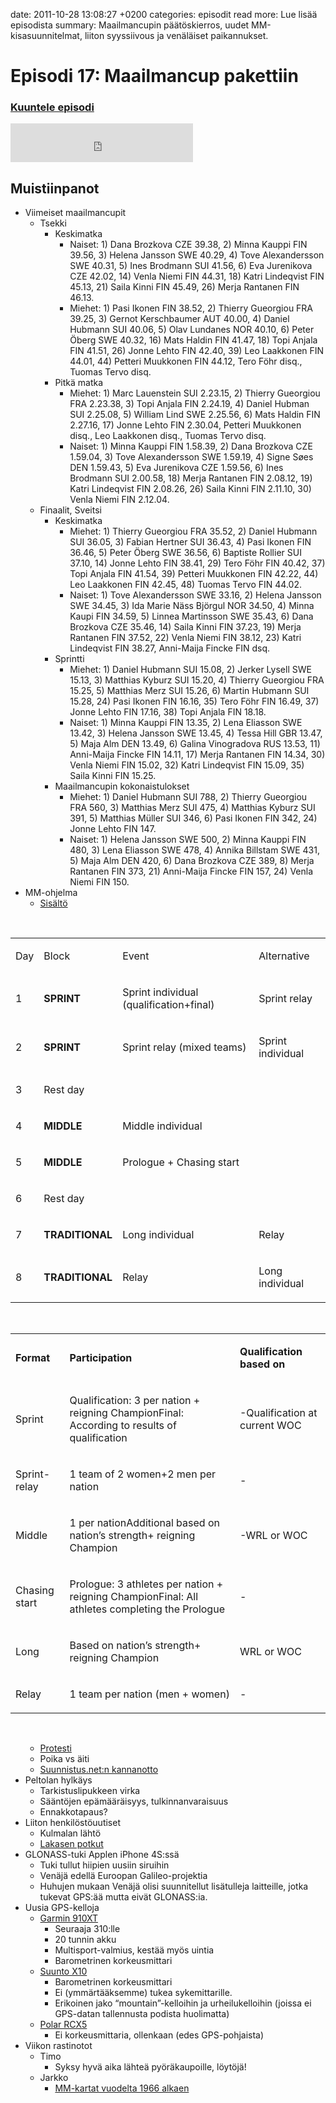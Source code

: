 date: 2011-10-28 13:08:27 +0200
categories: episodit
read more: Lue lis&auml;&auml; episodista
summary: Maailmancupin p&auml;&auml;t&ouml;skierros, uudet MM-kisasuunnitelmat, liiton syyssiivous ja ven&auml;l&auml;iset paikannukset.

# Episodi 17: Maailmancup pakettiin

### [Kuuntele episodi](http://podcast.raskaasti.fi/3233/34469-episodi-17-maailmancup-pakettiin)
<iframe src="http://www.facebook.com/plugins/likebox.php?href=http%3A%2F%2Fwww.facebook.com%2Fpages%2FRaskaasti%2F164707666913459&amp;width=292&amp;colorscheme=dark&amp;show_faces=false&amp;stream=false&amp;header=false&amp;height=62" scrolling="no" frameborder="0" style="border:none; overflow:hidden; width:292px; height:62px;" allowTransparency="true">
</iframe>

<h2>
  Muistiinpanot
</h2>

<ul>
  <li>Viimeiset maailmancupit
  </li>
  <li style="list-style: none">
    <ul>
      <li>Tsekki
      </li>
      <li style="list-style: none">
        <ul>
          <li>Keskimatka
          </li>
          <li style="list-style: none">
            <ul>
              <li>Naiset: 1) Dana Brozkova CZE 39.38, 2) Minna Kauppi FIN 39.56, 3) Helena Jansson SWE 40.29, 4) Tove Alexandersson SWE 40.31, 5) Ines Brodmann SUI 41.56, 6) Eva Jurenikova CZE 42.02, 14) Venla Niemi FIN 44.31, 18) Katri Lindeqvist FIN 45.13, 21) Saila Kinni FIN 45.49, 26) Merja Rantanen FIN 46.13.
              </li>
              <li>Miehet: 1) Pasi Ikonen FIN 38.52, 2) Thierry Gueorgiou FRA 39.25, 3) Gernot Kerschbaumer AUT 40.00, 4) Daniel Hubmann SUI 40.06, 5) Olav Lundanes NOR 40.10, 6) Peter &Ouml;berg SWE 40.32, 16) Mats Haldin FIN 41.47, 18) Topi Anjala FIN 41.51, 26) Jonne Lehto FIN 42.40, 39) Leo Laakkonen FIN 44.01, 44) Petteri Muukkonen FIN 44.12, Tero F&ouml;hr disq., Tuomas Tervo disq.
              </li>
            </ul>
          </li>
          <li>Pitk&auml; matka
          </li>
          <li style="list-style: none">
            <ul>
              <li>Miehet: 1) Marc Lauenstein SUI 2.23.15, 2) Thierry Gueorgiou FRA 2.23.38, 3) Topi Anjala FIN 2.24.19, 4) Daniel Hubman SUI 2.25.08, 5) William Lind SWE 2.25.56, 6) Mats Haldin FIN 2.27.16, 17) Jonne Lehto FIN 2.30.04, Petteri Muukkonen disq., Leo Laakkonen disq., Tuomas Tervo disq.
              </li>
              <li>Naiset: 1) Minna Kauppi FIN 1.58.39, 2) Dana Brozkova CZE 1.59.04, 3) Tove Alexandersson SWE 1.59.19, 4) Signe S&oslash;es DEN 1.59.43, 5) Eva Jurenikova CZE 1.59.56, 6) Ines Brodmann SUI 2.00.58, 18) Merja Rantanen FIN 2.08.12, 19) Katri Lindeqvist FIN 2.08.26, 26) Saila Kinni FIN 2.11.10, 30) Venla Niemi FIN 2.12.04.
              </li>
            </ul>
          </li>
        </ul>
      </li>
      <li>Finaalit, Sveitsi
      </li>
      <li style="list-style: none">
        <ul>
          <li>Keskimatka
          </li>
          <li style="list-style: none">
            <ul>
              <li>Miehet: 1) Thierry Gueorgiou FRA 35.52, 2) Daniel Hubmann SUI 36.05, 3) Fabian Hertner SUI 36.43, 4) Pasi Ikonen FIN 36.46, 5) Peter &Ouml;berg SWE 36.56, 6) Baptiste Rollier SUI 37.10, 14) Jonne Lehto FIN 38.41, 29) Tero F&ouml;hr FIN 40.42, 37) Topi Anjala FIN 41.54, 39) Petteri Muukkonen FIN 42.22, 44) Leo Laakkonen FIN 42.45, 48) Tuomas Tervo FIN 44.02.
              </li>
              <li>Naiset: 1) Tove Alexandersson SWE 33.16, 2) Helena Jansson SWE 34.45, 3) Ida Marie N&auml;ss Bj&ouml;rgul NOR 34.50, 4) Minna Kaupi FIN 34.59, 5) Linnea Martinsson SWE 35.43, 6) Dana Brozkova CZE 35.46, 14) Saila Kinni FIN 37.23, 19) Merja Rantanen FIN 37.52, 22) Venla Niemi FIN 38.12, 23) Katri Lindeqvist FIN 38.27, Anni-Maija Fincke FIN dsq.
              </li>
            </ul>
          </li>
          <li>Sprintti
          </li>
          <li style="list-style: none">
            <ul>
              <li>Miehet: 1) Daniel Hubmann SUI 15.08, 2) Jerker Lysell SWE 15.13, 3) Matthias Kyburz SUI 15.20, 4) Thierry Gueorgiou FRA 15.25, 5) Matthias Merz SUI 15.26, 6) Martin Hubmann SUI 15.28, 24) Pasi Ikonen FIN 16.16, 35) Tero F&ouml;hr FIN 16.49, 37) Jonne Lehto FIN 17.16, 38) Topi Anjala FIN 18.18.
              </li>
              <li>Naiset: 1) Minna Kauppi FIN 13.35, 2) Lena Eliasson SWE 13.42, 3) Helena Jansson SWE 13.45, 4) Tessa Hill GBR 13.47, 5) Maja Alm DEN 13.49, 6) Galina Vinogradova RUS 13.53, 11) Anni-Maija Fincke FIN 14.11, 17) Merja Rantanen FIN 14.34, 30) Venla Niemi FIN 15.02, 32) Katri Lindeqvist FIN 15.09, 35) Saila Kinni FIN 15.25.
              </li>
            </ul>
          </li>
          <li>Maailmancupin kokonaistulokset
          </li>
          <li style="list-style: none">
            <ul>
              <li>Miehet: 1) Daniel Hubmann SUI 788, 2) Thierry Gueorgiou FRA 560, 3) Matthias Merz SUI 475, 4) Matthias Kyburz SUI 391, 5) Matthias M&uuml;ller SUI 346, 6) Pasi Ikonen FIN 342, 24) Jonne Lehto FIN 147.
              </li>
              <li>Naiset: 1) Helena Jansson SWE 500, 2) Minna Kauppi FIN 480, 3) Lena Eliasson SWE 478, 4) Annika Billstam SWE 431, 5) Maja Alm DEN 420, 6) Dana Brozkova CZE 389, 8) Merja Rantanen FIN 373, 21) Anni-Maija Fincke FIN 157, 24) Venla Niemi FIN 150.
              </li>
            </ul>
          </li>
        </ul>
      </li>
    </ul>
  </li>
  <li>MM-ohjelma
  </li>
  <li style="list-style: none">
    <ul>
      <li>
        <a href="http://orienteering.org/foot-orienteering/woc-in-the-future/">Sis&auml;lt&ouml;</a>
      </li>
    </ul>
  </li>
</ul>
<p>
  <br />
</p>
<table cellspacing="0" cellpadding="0">
  <tbody>
    <tr>
      <td valign="middle">
        <p>
          Day
        </p>
      </td>
      <td valign="middle">
        <p>
          Block
        </p>
      </td>
      <td valign="middle">
        <p>
          Event
        </p>
      </td>
      <td valign="middle">
        <p>
          Alternative
        </p>
      </td>
    </tr>
    <tr>
      <td valign="middle">
        <p>
          1
        </p>
      </td>
      <td valign="middle">
        <p>
          <b>SPRINT</b>
        </p>
      </td>
      <td valign="middle">
        <p>
          Sprint individual (qualification+final)
        </p>
      </td>
      <td valign="middle">
        <p>
          Sprint relay
        </p>
      </td>
    </tr>
    <tr>
      <td valign="middle">
        <p>
          2
        </p>
      </td>
      <td valign="middle">
        <p>
          <b>SPRINT</b>
        </p>
      </td>
      <td valign="middle">
        <p>
          Sprint relay (mixed teams)
        </p>
      </td>
      <td valign="middle">
        <p>
          Sprint individual
        </p>
      </td>
    </tr>
    <tr>
      <td valign="middle">
        <p>
          3
        </p>
      </td>
      <td valign="middle">
        <p>
          Rest day
        </p>
      </td>
      <td valign="middle">
        <p>
          &nbsp;
        </p>
      </td>
      <td valign="middle">
        <p>
          &nbsp;
        </p>
      </td>
    </tr>
    <tr>
      <td valign="middle">
        <p>
          4
        </p>
      </td>
      <td valign="middle">
        <p>
          <b>MIDDLE</b>
        </p>
      </td>
      <td valign="middle">
        <p>
          Middle individual
        </p>
      </td>
      <td valign="middle">
        <p>
          &nbsp;
        </p>
      </td>
    </tr>
    <tr>
      <td valign="middle">
        <p>
          5
        </p>
      </td>
      <td valign="middle">
        <p>
          <b>MIDDLE</b>
        </p>
      </td>
      <td valign="middle">
        <p>
          Prologue + Chasing start
        </p>
      </td>
      <td valign="middle">
        <p>
          &nbsp;
        </p>
      </td>
    </tr>
    <tr>
      <td valign="middle">
        <p>
          6
        </p>
      </td>
      <td valign="middle">
        <p>
          Rest day
        </p>
      </td>
      <td valign="middle">
        <p>
          &nbsp;
        </p>
      </td>
      <td valign="middle">
        <p>
          &nbsp;
        </p>
      </td>
    </tr>
    <tr>
      <td valign="middle">
        <p>
          7
        </p>
      </td>
      <td valign="middle">
        <p>
          <b>TRADITIONAL</b>
        </p>
      </td>
      <td valign="middle">
        <p>
          Long individual
        </p>
      </td>
      <td valign="middle">
        <p>
          Relay
        </p>
      </td>
    </tr>
    <tr>
      <td valign="middle">
        <p>
          8
        </p>
      </td>
      <td valign="middle">
        <p>
          <b>TRADITIONAL</b>
        </p>
      </td>
      <td valign="middle">
        <p>
          Relay
        </p>
      </td>
      <td valign="middle">
        <p>
          Long individual
        </p>
      </td>
    </tr>
  </tbody>
</table>
<p>
  <br />
</p>
<table cellspacing="0" cellpadding="0">
  <tbody>
    <tr>
      <td valign="middle">
        <p>
          <b>Format</b>
        </p>
      </td>
      <td valign="middle">
        <p>
          <b>Participation</b>
        </p>
      </td>
      <td valign="middle">
        <p>
          <b>Qualification based on</b>
        </p>
      </td>
    </tr>
    <tr>
      <td valign="middle">
        <p>
          Sprint
        </p>
      </td>
      <td valign="middle">
        <p>
          Qualification: 3 per nation + reigning ChampionFinal: According to results of qualification
        </p>
      </td>
      <td valign="middle">
        <p>
          -Qualification at current WOC
        </p>
      </td>
    </tr>
    <tr>
      <td valign="middle">
        <p>
          Sprint- relay
        </p>
      </td>
      <td valign="middle">
        <p>
          1 team of 2 women+2 men per nation
        </p>
      </td>
      <td valign="middle">
        <p>
          -
        </p>
      </td>
    </tr>
    <tr>
      <td valign="middle">
        <p>
          Middle
        </p>
      </td>
      <td valign="middle">
        <p>
          1 per nationAdditional based on nation&rsquo;s strength+ reigning Champion
        </p>
      </td>
      <td valign="middle">
        <p>
          -WRL or WOC
        </p>
      </td>
    </tr>
    <tr>
      <td valign="middle">
        <p>
          Chasing start
        </p>
      </td>
      <td valign="middle">
        <p>
          Prologue: 3 athletes per nation + reigning ChampionFinal: All athletes completing the Prologue
        </p>
      </td>
      <td valign="middle">
        <p>
          -
        </p>
      </td>
    </tr>
    <tr>
      <td valign="middle">
        <p>
          Long
        </p>
      </td>
      <td valign="middle">
        <p>
          Based on nation&rsquo;s strength+ reigning Champion
        </p>
      </td>
      <td valign="middle">
        <p>
          WRL or WOC
        </p>
      </td>
    </tr>
    <tr>
      <td valign="middle">
        <p>
          Relay
        </p>
      </td>
      <td valign="middle">
        <p>
          1 team per nation (men + women)
        </p>
      </td>
      <td valign="middle">
        <p>
          -
        </p>
      </td>
    </tr>
  </tbody>
</table>
<p>
  <br />
</p>
<ul>
  <li style="list-style: none">
    <ul>
      <li>
        <a href="http://news.worldofo.com/2011/09/13/lundanes-looks-like-i-am-supporting-the-destruction-of-orienteering/#comments">Protesti</a>
      </li>
      <li>Poika vs &auml;iti
      </li>
      <li>
        <a href="http://www.suunnistus.net/G2/code/apps/columns/index.php?WriteID=67462">Suunnistus.net:n kannanotto</a>
      </li>
    </ul>
  </li>
  <li>Peltolan hylk&auml;ys
  </li>
  <li style="list-style: none">
    <ul>
      <li>Tarkistuslipukkeen virka
      </li>
      <li>S&auml;&auml;nt&ouml;jen ep&auml;m&auml;&auml;r&auml;isyys, tulkinnanvaraisuus
      </li>
      <li>Ennakkotapaus?
      </li>
    </ul>
  </li>
  <li>Liiton henkil&ouml;st&ouml;uutiset
  </li>
  <li style="list-style: none">
    <ul>
      <li>Kulmalan l&auml;ht&ouml;
      </li>
      <li>
        <a href="http://www.ssl.fi/SSL/sslwww.nsf/sp?open&amp;cid=Liitto&amp;screen=newsscreen&amp;newsid=content464289">Lakasen potkut</a>
      </li>
    </ul>
  </li>
  <li>GLONASS-tuki Applen iPhone 4S:ss&auml;
  </li>
  <li style="list-style: none">
    <ul>
      <li>Tuki tullut hiipien uusiin siruihin
      </li>
      <li>Ven&auml;j&auml; edell&auml; Euroopan Galileo-projektia
      </li>
      <li>Huhujen mukaan Ven&auml;j&auml; olisi suunnitellut lis&auml;tulleja laitteille, jotka tukevat GPS:&auml;&auml; mutta eiv&auml;t GLONASS:ia.
      </li>
    </ul>
  </li>
  <li>Uusia GPS-kelloja
  </li>
  <li style="list-style: none">
    <ul>
      <li>
        <a href="http://www.dcrainmaker.com/2011/10/garmin-forerunner-910xt-in-depth-review.html">Garmin 910XT</a>
      </li>
      <li style="list-style: none">
        <ul>
          <li>Seuraaja 310:lle
          </li>
          <li>20 tunnin akku
          </li>
          <li>Multisport-valmius, kest&auml;&auml; my&ouml;s uintia
          </li>
          <li>Barometrinen korkeusmittari
          </li>
        </ul>
      </li>
      <li>
        <a href="http://suunto.com/gb/en/products/Outdoor_Sports_Instruments/suunto-x10/suunto-x10">Suunto X10</a>
      </li>
      <li style="list-style: none">
        <ul>
          <li>Barometrinen korkeusmittari
          </li>
          <li>Ei (ymm&auml;rt&auml;&auml;ksemme) tukea sykemittarille.
          </li>
          <li>Erikoinen jako &ldquo;mountain&rdquo;-kelloihin ja urheilukelloihin (joissa ei GPS-datan tallennusta podista huolimatta)
          </li>
        </ul>
      </li>
      <li>
        <a href="http://www.dcrainmaker.com/2011/06/polar-rcx5-in-depth-review.html">Polar RCX5</a>
      </li>
      <li style="list-style: none">
        <ul>
          <li>Ei korkeusmittaria, ollenkaan (edes GPS-pohjaista)
          </li>
        </ul>
      </li>
    </ul>
  </li>
  <li>Viikon rastinotot
  </li>
  <li style="list-style: none">
    <ul>
      <li>Timo
      </li>
      <li style="list-style: none">
        <ul>
          <li>Syksy hyv&auml; aika l&auml;hte&auml; py&ouml;r&auml;kaupoille, l&ouml;yt&ouml;j&auml;!
          </li>
        </ul>
      </li>
      <li>Jarkko
      </li>
      <li style="list-style: none">
        <ul>
          <li>
            <a href="http://omaps.worldofo.com/?sr=WOC">MM-kartat vuodelta 1966 alkaen</a>
          </li>
        </ul>
      </li>
    </ul>
  </li>
</ul>
